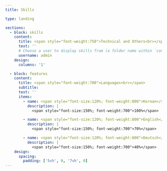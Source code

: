 ```yaml
---
title: Skills

type: landing

sections:
  - block: skills
    content:
      title: <span style="font-weight:750">Technical and Others<br></span>
      text: ''
      # Choose a user to display skills from (a folder name within `content/authors/`)
      username: admin
    design:
      columns: '1'

  - block: features
    content:
      title: <span style="font-weight:700">Languages<br></span>
      subtitle: 
      text: ''
      items:
        - name: <span style="font-size:120%; font-weight:800">Korean</span>
          description: |
            <span style="font-size:150%; font-weight:700">100%</span>

        - name: <span style="font-size:120%; font-weight:800">English</span>
          description: |
            <span style="font-size:150%; font-weight:700">70%</span>

        - name: <span style="font-size:120%; font-weight:800">Deutsch</span>
          description: |
            <span style="font-size:150%; font-weight:700">40%</span>
    design:
      spacing:
        padding: ['5vh', 0, '7vh', 0]
---
```

